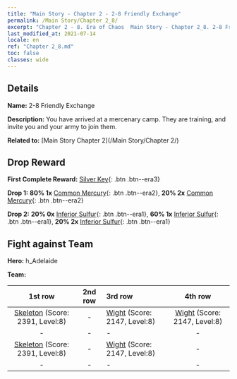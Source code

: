 ```yaml
---
title: "Main Story - Chapter 2 - 2-8 Friendly Exchange"
permalink: /Main Story/Chapter 2_8/
excerpt: "Chapter 2 - 8. Era of Chaos  Main Story - Chapter 2_8. 2-8 Friendly Exchange"
last_modified_at: 2021-07-14
locale: en
ref: "Chapter 2_8.md"
toc: false
classes: wide
---
```


## Details

 **Name:** 2-8 Friendly Exchange

 **Description:** You have arrived at a mercenary camp. They are training, and invite you and your army to join them.

 **Related to:** [Main Story Chapter 2](/Main Story/Chapter 2/)

## Drop Reward

 **First Complete Reward:** [Silver Key](/Items/con_693/){: .btn .btn--era3}

 **Drop 1:** **80% 1x** [Common Mercury](/Items/mat_8/){: .btn .btn--era2}, **20% 2x** [Common Mercury](/Items/mat_8/){: .btn .btn--era2}

 **Drop 2:** **20% 0x** [Inferior Sulfur](/Items/mat_3/){: .btn .btn--era1}, **60% 1x** [Inferior Sulfur](/Items/mat_3/){: .btn .btn--era1}, **20% 2x** [Inferior Sulfur](/Items/mat_3/){: .btn .btn--era1}


## Fight against Team
 **Hero:** h_Adelaide

 **Team:**


  | 1st row | 2nd row | 3rd row | 4th row |
  |:----:|:----:|:----|:----:|
  | [Skeleton](/units/Skeleton/) (Score: 2391, Level:8)  | - | [Wight](/units/Wight/) (Score: 2147, Level:8)  | [Wight](/units/Wight/) (Score: 2147, Level:8)  |
  | - | - | - | - |
  | [Skeleton](/units/Skeleton/) (Score: 2391, Level:8)  | - | [Wight](/units/Wight/) (Score: 2147, Level:8)  | - |
  | - | - | - | - |


